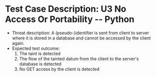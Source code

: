# Test Case Description: U3 No Access Or Portability -- Python
- Threat description: A (pseudo-)identifier is sent from client to server where it is stored in a database and cannot be accessed by the client again.
- Expected test outcome:
    1. The taint is detected
    2. The flow of the tainted datum from the client to the server's database is detected
    3. No GET access by the client is detected 
  